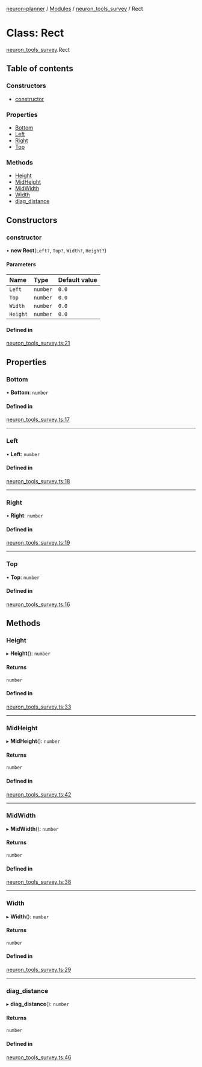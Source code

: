 [neuron-planner](../README.md) / [Modules](../modules.md) / [neuron\_tools\_survey](../modules/neuron_tools_survey.md) / Rect

# Class: Rect

[neuron_tools_survey](../modules/neuron_tools_survey.md).Rect

## Table of contents

### Constructors

- [constructor](neuron_tools_survey.Rect.md#constructor)

### Properties

- [Bottom](neuron_tools_survey.Rect.md#bottom)
- [Left](neuron_tools_survey.Rect.md#left)
- [Right](neuron_tools_survey.Rect.md#right)
- [Top](neuron_tools_survey.Rect.md#top)

### Methods

- [Height](neuron_tools_survey.Rect.md#height)
- [MidHeight](neuron_tools_survey.Rect.md#midheight)
- [MidWidth](neuron_tools_survey.Rect.md#midwidth)
- [Width](neuron_tools_survey.Rect.md#width)
- [diag\_distance](neuron_tools_survey.Rect.md#diag_distance)

## Constructors

### constructor

• **new Rect**(`Left?`, `Top?`, `Width?`, `Height?`)

#### Parameters

| Name | Type | Default value |
| :------ | :------ | :------ |
| `Left` | `number` | `0.0` |
| `Top` | `number` | `0.0` |
| `Width` | `number` | `0.0` |
| `Height` | `number` | `0.0` |

#### Defined in

[neuron_tools_survey.ts:21](https://github.com/vtol-neuron/neuron-planner/blob/4c781e4/src/js/neuron_tools_survey.ts#L21)

## Properties

### Bottom

• **Bottom**: `number`

#### Defined in

[neuron_tools_survey.ts:17](https://github.com/vtol-neuron/neuron-planner/blob/4c781e4/src/js/neuron_tools_survey.ts#L17)

___

### Left

• **Left**: `number`

#### Defined in

[neuron_tools_survey.ts:18](https://github.com/vtol-neuron/neuron-planner/blob/4c781e4/src/js/neuron_tools_survey.ts#L18)

___

### Right

• **Right**: `number`

#### Defined in

[neuron_tools_survey.ts:19](https://github.com/vtol-neuron/neuron-planner/blob/4c781e4/src/js/neuron_tools_survey.ts#L19)

___

### Top

• **Top**: `number`

#### Defined in

[neuron_tools_survey.ts:16](https://github.com/vtol-neuron/neuron-planner/blob/4c781e4/src/js/neuron_tools_survey.ts#L16)

## Methods

### Height

▸ **Height**(): `number`

#### Returns

`number`

#### Defined in

[neuron_tools_survey.ts:33](https://github.com/vtol-neuron/neuron-planner/blob/4c781e4/src/js/neuron_tools_survey.ts#L33)

___

### MidHeight

▸ **MidHeight**(): `number`

#### Returns

`number`

#### Defined in

[neuron_tools_survey.ts:42](https://github.com/vtol-neuron/neuron-planner/blob/4c781e4/src/js/neuron_tools_survey.ts#L42)

___

### MidWidth

▸ **MidWidth**(): `number`

#### Returns

`number`

#### Defined in

[neuron_tools_survey.ts:38](https://github.com/vtol-neuron/neuron-planner/blob/4c781e4/src/js/neuron_tools_survey.ts#L38)

___

### Width

▸ **Width**(): `number`

#### Returns

`number`

#### Defined in

[neuron_tools_survey.ts:29](https://github.com/vtol-neuron/neuron-planner/blob/4c781e4/src/js/neuron_tools_survey.ts#L29)

___

### diag\_distance

▸ **diag_distance**(): `number`

#### Returns

`number`

#### Defined in

[neuron_tools_survey.ts:46](https://github.com/vtol-neuron/neuron-planner/blob/4c781e4/src/js/neuron_tools_survey.ts#L46)
